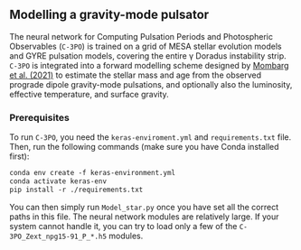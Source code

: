 ## Modelling a gravity-mode pulsator

The neural network for Computing Pulsation Periods and Photospheric Observables (`C-3PO`) is trained on a grid of MESA stellar evolution models and GYRE pulsation models, covering the entire γ Doradus instability strip. `C-3PO` is integrated into a forward modelling scheme designed by [Mombarg et al. (2021)](https://www.aanda.org/articles/aa/pdf/2021/06/aa39543-20.pdf) to estimate the stellar mass and age from the observed prograde dipole gravity-mode pulsations, and optionally also the luminosity, effective temperature, and surface gravity.


### Prerequisites
To run `C-3PO`, you need the `keras-enviroment.yml` and `requirements.txt` file. Then, run the following commands (make sure you have Conda installed first):

```markdown
conda env create -f keras-environment.yml
conda activate keras-env
pip install -r ./requirements.txt
```

You can then simply run `Model_star.py` once you have set all the correct paths in this file. The neural network modules are relatively large. If your system cannot handle it, you can try to load only a few of the `C-3PO_Zext_npg15-91_P_*.h5` modules.
